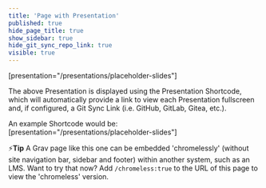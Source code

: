 ```yaml
---
title: 'Page with Presentation'
published: true
hide_page_title: true
show_sidebar: true
hide_git_sync_repo_link: true
visible: true
---
```


[presentation="/presentations/placeholder-slides"]

The above Presentation is displayed using the Presentation Shortcode, which will automatically provide a link to view each Presentation fullscreen and, if configured, a Git Sync Link (i.e. GitHub, GitLab, Gitea, etc.).

An example Shortcode would be: [&#112;&#114;&#101;&#115;&#101;&#110;&#116;&#097;&#116;&#105;&#111;&#110;="/&#112;&#114;&#101;&#115;&#101;&#110;&#116;&#097;&#116;&#105;&#111;&#110;&#115;/&#112;&#108;&#097;&#099;&#101;&#104;&#111;&#108;&#100;&#101;&#114;&#045;&#115;&#108;&#105;&#100;&#101;&#115;"]

⚡️**Tip** A Grav page like this one can be embedded 'chromelessly' (without site navigation bar, sidebar and footer) within another system, such as an LMS. Want to try that now? Add `/chromeless:true` to the URL of this page to view the 'chromeless' version.
